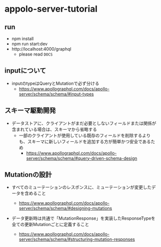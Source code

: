# appolo-server-tutorial

## run

- npm install
- npm run start:dev
- http://localhost:4000/graphql
  - please read `DOCS`

## inputについて

- inputのtypeはQueryとMutationで必ず分ける
  - https://www.apollographql.com/docs/apollo-server/schema/schema/#input-types

## スキーマ駆動開発

- データストアに、クライアントがまだ必要としないフィールドまたは関係が含まれている場合は、スキーマから省略する
  - 一部のクライアントが使用している既存のフィールドを削除するよりも、スキーマに新しいフィールドを追加する方が簡単かつ安全であるため
    - https://www.apollographql.com/docs/apollo-server/schema/schema/#query-driven-schema-design

## Mutationの設計

- すべてのミューテーションのレスポンスに、ミューテーションが変更したデータを含めること
  - https://www.apollographql.com/docs/apollo-server/schema/schema/#designing-mutations

- データ更新時は共通で「MutationResponse」を実装したResponseTypeを全ての更新Mutationごとに定義すること
  - https://www.apollographql.com/docs/apollo-server/schema/schema/#structuring-mutation-responses
